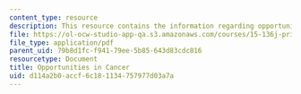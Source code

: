 ```yaml
---
content_type: resource
description: This resource contains the information regarding opportunities in cancer
file: https://ol-ocw-studio-app-qa.s3.amazonaws.com/courses/15-136j-principles-and-practice-of-drug-development-fall-2013/d114a2b0accf6c181134757977d03a7a_MIT15_136JF13_Opp_Cancer.pdf
file_type: application/pdf
parent_uid: 79b8d1fc-f941-79ee-5b85-643d83cdc816
resourcetype: Document
title: Opportunities in Cancer
uid: d114a2b0-accf-6c18-1134-757977d03a7a
---
```

